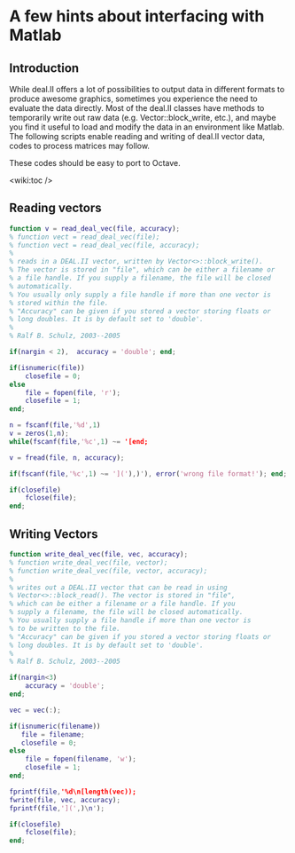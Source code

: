 # A few hints about interfacing with Matlab

## Introduction

While deal.II offers a lot of possibilities to output data in different formats to produce awesome graphics, sometimes you experience the need to evaluate the data directly. Most of the deal.II classes have methods to temporarily write out raw data (e.g. Vector::block_write, etc.), and maybe you find it useful to load and modify the data in an environment like Matlab. The following scripts enable reading and writing of deal.II vector data, codes to process matrices may follow.

These codes should be easy to port to Octave.

<wiki:toc  />

## Reading vectors

```matlab
function v = read_deal_vec(file, accuracy);
% function vect = read_deal_vec(file);
% function vect = read_deal_vec(file, accuracy);
%
% reads in a DEAL.II vector, written by Vector<>::block_write().
% The vector is stored in "file", which can be either a filename or
% a file handle. If you supply a filename, the file will be closed
% automatically.
% You usually only supply a file handle if more than one vector is
% stored within the file.
% "Accuracy" can be given if you stored a vector storing floats or
% long doubles. It is by default set to 'double'.
%
% Ralf B. Schulz, 2003--2005

if(nargin < 2),  accuracy = 'double'; end;

if(isnumeric(file))
    closefile = 0;
else
    file = fopen(file, 'r');
    closefile = 1;
end;

n = fscanf(file,'%d',1)
v = zeros(1,n);
while(fscanf(file,'%c',1) ~= '[end;

v = fread(file, n, accuracy);

if(fscanf(file,'%c',1) ~= ']('),)'), error('wrong file format!'); end;

if(closefile)
    fclose(file);
end;
```

## Writing Vectors

```matlab
function write_deal_vec(file, vec, accuracy);
% function write_deal_vec(file, vector);
% function write_deal_vec(file, vector, accuracy);
%
% writes out a DEAL.II vector that can be read in using
% Vector<>::block_read(). The vector is stored in "file", 
% which can be either a filename or a file handle. If you 
% supply a filename, the file will be closed automatically.
% You usually supply a file handle if more than one vector is
% to be written to the file.
% "Accuracy" can be given if you stored a vector storing floats or
% long doubles. It is by default set to 'double'.
%
% Ralf B. Schulz, 2003--2005

if(nargin<3)
    accuracy = 'double';
end;

vec = vec(:);

if(isnumeric(filename))
   file = filename;
   closefile = 0;
else
    file = fopen(filename, 'w');
    closefile = 1;
end;

fprintf(file,'%d\n[length(vec));
fwrite(file, vec, accuracy);
fprintf(file,'](',)\n');

if(closefile)
    fclose(file);
end;
```
